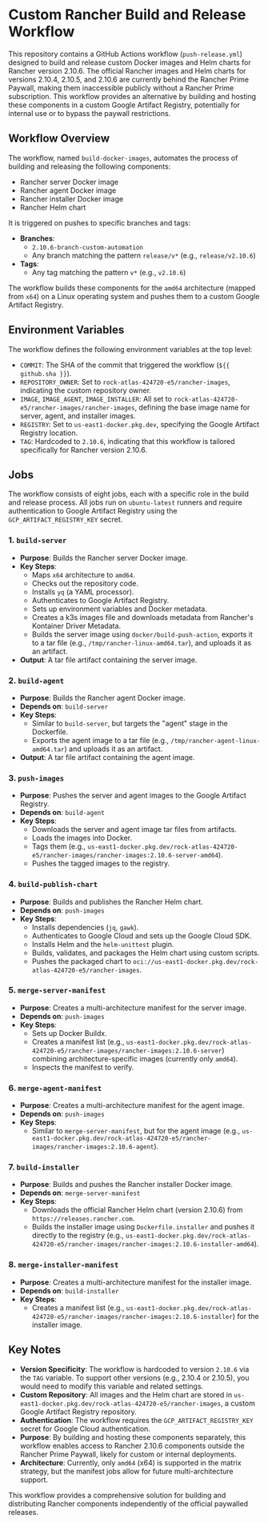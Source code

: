 # Custom Rancher Build and Release Workflow

This repository contains a GitHub Actions workflow (`push-release.yml`) designed to build and release custom Docker images and Helm charts for Rancher version 2.10.6. The official Rancher images and Helm charts for versions 2.10.4, 2.10.5, and 2.10.6 are currently behind the Rancher Prime Paywall, making them inaccessible publicly without a Rancher Prime subscription. This workflow provides an alternative by building and hosting these components in a custom Google Artifact Registry, potentially for internal use or to bypass the paywall restrictions.

## Workflow Overview

The workflow, named `build-docker-images`, automates the process of building and releasing the following components:
- Rancher server Docker image
- Rancher agent Docker image
- Rancher installer Docker image
- Rancher Helm chart

It is triggered on pushes to specific branches and tags:
- **Branches**:
  - `2.10.6-branch-custom-automation`
  - Any branch matching the pattern `release/v*` (e.g., `release/v2.10.6`)
- **Tags**:
  - Any tag matching the pattern `v*` (e.g., `v2.10.6`)

The workflow builds these components for the `amd64` architecture (mapped from `x64`) on a Linux operating system and pushes them to a custom Google Artifact Registry.

## Environment Variables

The workflow defines the following environment variables at the top level:
- `COMMIT`: The SHA of the commit that triggered the workflow (`${{ github.sha }}`).
- `REPOSITORY_OWNER`: Set to `rock-atlas-424720-e5/rancher-images`, indicating the custom repository owner.
- `IMAGE`, `IMAGE_AGENT`, `IMAGE_INSTALLER`: All set to `rock-atlas-424720-e5/rancher-images/rancher-images`, defining the base image name for server, agent, and installer images.
- `REGISTRY`: Set to `us-east1-docker.pkg.dev`, specifying the Google Artifact Registry location.
- `TAG`: Hardcoded to `2.10.6`, indicating that this workflow is tailored specifically for Rancher version 2.10.6.

## Jobs

The workflow consists of eight jobs, each with a specific role in the build and release process. All jobs run on `ubuntu-latest` runners and require authentication to Google Artifact Registry using the `GCP_ARTIFACT_REGISTRY_KEY` secret.

### 1. `build-server`
- **Purpose**: Builds the Rancher server Docker image.
- **Key Steps**:
  - Maps `x64` architecture to `amd64`.
  - Checks out the repository code.
  - Installs `yq` (a YAML processor).
  - Authenticates to Google Artifact Registry.
  - Sets up environment variables and Docker metadata.
  - Creates a k3s images file and downloads metadata from Rancher's Kontainer Driver Metadata.
  - Builds the server image using `docker/build-push-action`, exports it to a tar file (e.g., `/tmp/rancher-linux-amd64.tar`), and uploads it as an artifact.
- **Output**: A tar file artifact containing the server image.

### 2. `build-agent`
- **Purpose**: Builds the Rancher agent Docker image.
- **Depends on**: `build-server`
- **Key Steps**:
  - Similar to `build-server`, but targets the "agent" stage in the Dockerfile.
  - Exports the agent image to a tar file (e.g., `/tmp/rancher-agent-linux-amd64.tar`) and uploads it as an artifact.
- **Output**: A tar file artifact containing the agent image.

### 3. `push-images`
- **Purpose**: Pushes the server and agent images to the Google Artifact Registry.
- **Depends on**: `build-agent`
- **Key Steps**:
  - Downloads the server and agent image tar files from artifacts.
  - Loads the images into Docker.
  - Tags them (e.g., `us-east1-docker.pkg.dev/rock-atlas-424720-e5/rancher-images/rancher-images:2.10.6-server-amd64`).
  - Pushes the tagged images to the registry.

### 4. `build-publish-chart`
- **Purpose**: Builds and publishes the Rancher Helm chart.
- **Depends on**: `push-images`
- **Key Steps**:
  - Installs dependencies (`jq`, `gawk`).
  - Authenticates to Google Cloud and sets up the Google Cloud SDK.
  - Installs Helm and the `helm-unittest` plugin.
  - Builds, validates, and packages the Helm chart using custom scripts.
  - Pushes the packaged chart to `oci://us-east1-docker.pkg.dev/rock-atlas-424720-e5/rancher-images`.

### 5. `merge-server-manifest`
- **Purpose**: Creates a multi-architecture manifest for the server image.
- **Depends on**: `push-images`
- **Key Steps**:
  - Sets up Docker Buildx.
  - Creates a manifest list (e.g., `us-east1-docker.pkg.dev/rock-atlas-424720-e5/rancher-images/rancher-images:2.10.6-server`) combining architecture-specific images (currently only `amd64`).
  - Inspects the manifest to verify.

### 6. `merge-agent-manifest`
- **Purpose**: Creates a multi-architecture manifest for the agent image.
- **Depends on**: `push-images`
- **Key Steps**:
  - Similar to `merge-server-manifest`, but for the agent image (e.g., `us-east1-docker.pkg.dev/rock-atlas-424720-e5/rancher-images/rancher-images:2.10.6-agent`).

### 7. `build-installer`
- **Purpose**: Builds and pushes the Rancher installer Docker image.
- **Depends on**: `merge-server-manifest`
- **Key Steps**:
  - Downloads the official Rancher Helm chart (version 2.10.6) from `https://releases.rancher.com`.
  - Builds the installer image using `Dockerfile.installer` and pushes it directly to the registry (e.g., `us-east1-docker.pkg.dev/rock-atlas-424720-e5/rancher-images/rancher-images:2.10.6-installer-amd64`).

### 8. `merge-installer-manifest`
- **Purpose**: Creates a multi-architecture manifest for the installer image.
- **Depends on**: `build-installer`
- **Key Steps**:
  - Creates a manifest list (e.g., `us-east1-docker.pkg.dev/rock-atlas-424720-e5/rancher-images/rancher-images:2.10.6-installer`) for the installer image.

## Key Notes
- **Version Specificity**: The workflow is hardcoded to version `2.10.6` via the `TAG` variable. To support other versions (e.g., 2.10.4 or 2.10.5), you would need to modify this variable and related settings.
- **Custom Repository**: All images and the Helm chart are stored in `us-east1-docker.pkg.dev/rock-atlas-424720-e5/rancher-images`, a custom Google Artifact Registry repository.
- **Authentication**: The workflow requires the `GCP_ARTIFACT_REGISTRY_KEY` secret for Google Cloud authentication.
- **Purpose**: By building and hosting these components separately, this workflow enables access to Rancher 2.10.6 components outside the Rancher Prime Paywall, likely for custom or internal deployments.
- **Architecture**: Currently, only `amd64` (x64) is supported in the matrix strategy, but the manifest jobs allow for future multi-architecture support.

This workflow provides a comprehensive solution for building and distributing Rancher components independently of the official paywalled releases.

